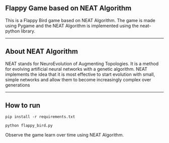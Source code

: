 ## Flappy Game based on NEAT Algorithm

This is a Flappy Bird game based on NEAT Algorithm. The game is made using Pygame and the NEAT Algorithm is implemented using the neat-python library.

---

## About NEAT Algorithm
NEAT stands for NeuroEvolution of Augmenting Topologies. It is a method for evolving artificial neural networks with a genetic algorithm. NEAT implements the idea that it is most effective to start evolution with small, simple networks and allow them to become increasingly complex over generations


---

## How to run
```
pip install -r requirements.txt
```
```
python flappy_bird.py
```

Observe the game learn over time using NEAT Algorithm.